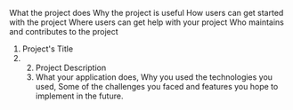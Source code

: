 What the project does
Why the project is useful
How users can get started with the project
Where users can get help with your project
Who maintains and contributes to the project
1. Project's Title
2. 2. Project Description
   3. What your application does,
Why you used the technologies you used,
Some of the challenges you faced and features you hope to implement in the future.
